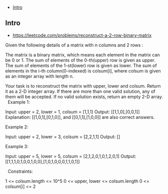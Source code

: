 - [Intro](#intro)

## Intro

- https://leetcode.com/problems/reconstruct-a-2-row-binary-matrix

Given the following details of a matrix with n columns and 2 rows :

The matrix is a binary matrix, which means each element in the matrix can be 0 or 1.
The sum of elements of the 0-th(upper) row is given as upper.
The sum of elements of the 1-st(lower) row is given as lower.
The sum of elements in the i-th column(0-indexed) is colsum[i], where colsum is given as an integer array with length n.

Your task is to reconstruct the matrix with upper, lower and colsum.
Return it as a 2-D integer array.
If there are more than one valid solution, any of them will be accepted.
If no valid solution exists, return an empty 2-D array.
 
Example 1:

Input: upper = 2, lower = 1, colsum = [1,1,1]
Output: [[1,1,0],[0,0,1]]
Explanation: [[1,0,1],[0,1,0]], and [[0,1,1],[1,0,0]] are also correct answers.

Example 2:

Input: upper = 2, lower = 3, colsum = [2,2,1,1]
Output: []

Example 3:

Input: upper = 5, lower = 5, colsum = [2,1,2,0,1,0,1,2,0,1]
Output: [[1,1,1,0,1,0,0,1,0,0],[1,0,1,0,0,0,1,1,0,1]]

 
Constraints:

1 <= colsum.length <= 10^5
0 <= upper, lower <= colsum.length
0 <= colsum[i] <= 2

